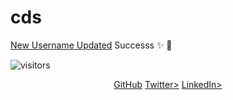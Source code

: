 # cds
[New Username Updated](http://github.com/cds)
Successs :sparkles: :tada:


 ![visitors](https://visitor-badge.glitch.me/badge?page_id=cds.cds)
 
<p align="center">
	<a href="https://github.com/cds"> GitHub</a>
	<a href="https://twitter.com/c_sangale"> Twitter></a>
	<a href="https://www.linkedin.com/in/csangale"> LinkedIn></a>
</p>

